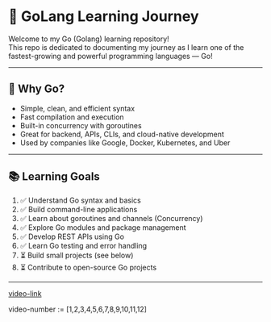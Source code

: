 # 🚀 GoLang Learning Journey

Welcome to my Go (Golang) learning repository!  
This repo is dedicated to documenting my journey as I learn one of the fastest-growing and powerful programming languages — Go!

---

## 📌 Why Go?

- Simple, clean, and efficient syntax
- Fast compilation and execution
- Built-in concurrency with goroutines
- Great for backend, APIs, CLIs, and cloud-native development
- Used by companies like Google, Docker, Kubernetes, and Uber

---

## 📚 Learning Goals

1. ✅ Understand Go syntax and basics
2. ✅ Build command-line applications
3. ✅ Learn about goroutines and channels (Concurrency)
4. ✅ Explore Go modules and package management
5. ✅ Develop REST APIs using Go
6. ✅ Learn Go testing and error handling
7. ⏳ Build small projects (see below)
8. ⏳ Contribute to open-source Go projects

---------------
[video-link](https://www.youtube.com/playlist?list=PLRAV69dS1uWQGDQoBYMZWKjzuhCaOnBpa)

video-number := [1,2,3,4,5,6,7,8,9,10,11,12]